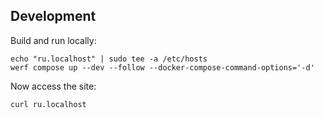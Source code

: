 ## Development

Build and run locally:
```shell
echo "ru.localhost" | sudo tee -a /etc/hosts
werf compose up --dev --follow --docker-compose-command-options='-d'
```

Now access the site:
```shell
curl ru.localhost
```
